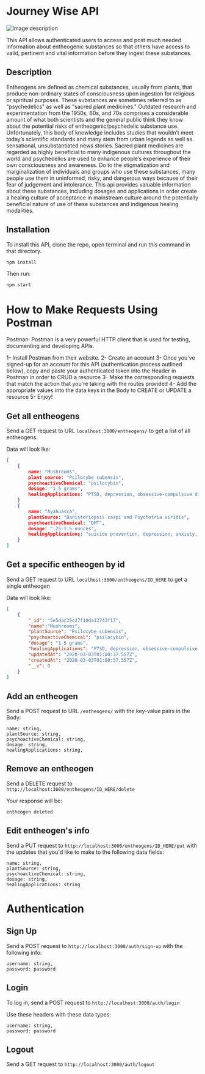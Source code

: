 # Journey Wise API
![Image description](https://images.unsplash.com/photo-1528518290605-1fcc8dcca204?ixlib=rb-1.2.1&ixid=eyJhcHBfaWQiOjEyMDd9&auto=format&fit=crop&w=900&q=60)

This API allows authenticated users to access and post much needed information about entheogenic substances so that others have access to valid, pertinent and vital information before they ingest these substances.

## Description

Entheogens are defined as chemical substances, usually from plants, that produce non-ordinary states of consciousness upon ingestion for religious or spiritual purposes. These substances are sometimes referred to as "psychedelics" as well as "sacred plant medicines." Outdated research and experimentation from the 1950s, 60s, and 70s comprises a considerable amount of what both scientists and the general public think they know about the potential risks of entheogenic/psychedelic  substance use. Unfortunately, this body of knowledge includes studies that wouldn’t meet today’s scientific standards and many stem from urban legends as well as sensational, unsubstantiated news stories. Sacred plant medicines are regarded as highly beneficial to many indigenous cultures throughout the world and psychedelics are used to enhance people’s experience of their own consciousness and awareness. Do to the stigmatization and marginalization of individuals and groups who use these substances, many people use them in uninformed, risky, and dangerous ways because of their fear of judgement and intolerance. This api provides valuable information about these substances, including dosages and applications in order create a healing culture of acceptance in mainstream culture around the potentially beneficial nature of use of these substances and indigenous healing modalities.


## Installation

To install this API, clone the repo, open terminal and run this command in that directory.

```bash
npm install
```

Then run:

```bash
npm start
```

# How to Make Requests Using Postman

Postman:
Postman is a very powerful HTTP client that is used for testing, documenting and developing APIs.

1- Install Postman from their website.
2- Create an account
3- Once you've signed-up for an account for this API (authentication process outlined below), copy and paste your authenticated token into the Header in Postman in order to CRUD a resource
3- Make the corresponding requests that match the action that you're taking with the routes provided
4- Add the appropriate values into the data keys in the Body to CREATE or UPDATE a resource
5- Enjoy!

## Get all entheogens

Send a GET request to URL `localhost:3000/entheogens/` to get a list of all entheogens.

Data will look lke:
```json
[
    {
        name: "Mushrooms",
        plant source: "Psilocybe cubensis",
        psychoactiveChemical: "psilocybin",
        dosage: "1-5 grams",
        healingApplications: "PTSD, depression, obsessive-compulsive disorder, quitting smoking, drug and alcohol addiction, cluster headaches, and cancer-related or other end-of-life psychological distress"
    }
    {
        name: "Ayahuasca",
        plantSource: "Banisteriopsis caapi and Psychotria viridis",
        psychoactiveChemical: "DMT",
        dosage: ".25-1.5 ounces",
        healingApplications: "suicide prevention, depression, anxiety, panic and symptoms related to trauma, drug and alcohol addiction treatment"
    }
]
```

## Get a specific entheogen by id

Send a GET request to URL `localhost:3000/entheogens/ID_HERE` to get a single entheogen

Data will look like:
```json
[
    {
        "_id": "5e5dac35c27f10da13743f17",
        "name":"Mushrooms",
        "plantSource": "Psilocybe cubensis",
        "psychoactiveChemical": "psilocybin",
        "dosage": "1-5 grams",
        "healingApplications": "PTSD, depression, obsessive-compulsive disorder, quitting smoking, drug and alcohol addiction, cluster headaches, and cancer-related or other end-of-life psychological distress",
        "updatedAt": "2020-03-03T01:00:37.557Z",
        "createdAt": "2020-03-03T01:00:37.557Z",
        "__v": 0
    }
]
```

## Add an entheogen

Send a POST request to URL `/entheogens/` with the key-value pairs in the Body:

```
name: string,
plantSource: string,
psychoactiveChemical: string,
dosage: string,
healingApplications: string,
```

## Remove an entheogen

Send a DELETE request to `http://localhost:3000/entheogens/ID_HERE/delete` 

Your response will be:
```
entheogen deleted
```

## Edit entheogen's info

Send a PUT request to `http://localhost:3000/entheogens/ID_HERE/put` with the updates that you'd like to make to the following data fields:

```
name: string,
plantSource: string,
psychoactiveChemical: string,
dosage: string,
healingApplications: string
```

# Authentication

## Sign Up

Send a POST request to `http://localhost:3000/auth/sign-up` with the following info:
```
username: string,
password: password
```

## Login

To log in, send a POST request to `http://localhost:3000/auth/login`

Use these headers with these data types:
```
username: string,
password: password
```

## Logout

Send a GET request to `http://localhost:3000/auth/logout`